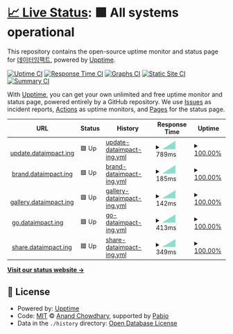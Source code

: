 # [📈 Live Status](https://status.dataimpact.ing): <!--live status--> **🟩 All systems operational**

This repository contains the open-source uptime monitor and status page for [데이터임팩트](https://dataimpact.ing), powered by [Upptime](https://github.com/upptime/upptime).

[![Uptime CI](https://github.com/DATAIMPACTING/status/workflows/Uptime%20CI/badge.svg)](https://github.com/DATAIMPACTING/status/actions?query=workflow%3A%22Uptime+CI%22)
[![Response Time CI](https://github.com/DATAIMPACTING/status/workflows/Response%20Time%20CI/badge.svg)](https://github.com/DATAIMPACTING/status/actions?query=workflow%3A%22Response+Time+CI%22)
[![Graphs CI](https://github.com/DATAIMPACTING/status/workflows/Graphs%20CI/badge.svg)](https://github.com/DATAIMPACTING/status/actions?query=workflow%3A%22Graphs+CI%22)
[![Static Site CI](https://github.com/DATAIMPACTING/status/workflows/Static%20Site%20CI/badge.svg)](https://github.com/DATAIMPACTING/status/actions?query=workflow%3A%22Static+Site+CI%22)
[![Summary CI](https://github.com/DATAIMPACTING/status/workflows/Summary%20CI/badge.svg)](https://github.com/DATAIMPACTING/status/actions?query=workflow%3A%22Summary+CI%22)

With [Upptime](https://upptime.js.org), you can get your own unlimited and free uptime monitor and status page, powered entirely by a GitHub repository. We use [Issues](https://github.com/DATAIMPACTING/status/issues) as incident reports, [Actions](https://github.com/DATAIMPACTING/status/actions) as uptime monitors, and [Pages](https://status.dataimpact.ing) for the status page.

<!--start: status pages-->
<!-- This summary is generated by Upptime (https://github.com/upptime/upptime) -->
<!-- Do not edit this manually, your changes will be overwritten -->
<!-- prettier-ignore -->
| URL | Status | History | Response Time | Uptime |
| --- | ------ | ------- | ------------- | ------ |
| <img alt="" src="https://icons.duckduckgo.com/ip3/update.dataimpact.ing.ico" height="13"> [update.dataimpact.ing](https://update.dataimpact.ing/) | 🟩 Up | [update-dataimpact-ing.yml](https://github.com/DATAIMPACTING/status/commits/HEAD/history/update-dataimpact-ing.yml) | <details><summary><img alt="Response time graph" src="./graphs/update-dataimpact-ing/response-time-week.png" height="20"> 789ms</summary><br><a href="https://status.dataimpact.ing/history/update-dataimpact-ing"><img alt="Response time 789" src="https://img.shields.io/endpoint?url=https%3A%2F%2Fraw.githubusercontent.com%2FDATAIMPACTING%2Fstatus%2FHEAD%2Fapi%2Fupdate-dataimpact-ing%2Fresponse-time.json"></a><br><a href="https://status.dataimpact.ing/history/update-dataimpact-ing"><img alt="24-hour response time 889" src="https://img.shields.io/endpoint?url=https%3A%2F%2Fraw.githubusercontent.com%2FDATAIMPACTING%2Fstatus%2FHEAD%2Fapi%2Fupdate-dataimpact-ing%2Fresponse-time-day.json"></a><br><a href="https://status.dataimpact.ing/history/update-dataimpact-ing"><img alt="7-day response time 789" src="https://img.shields.io/endpoint?url=https%3A%2F%2Fraw.githubusercontent.com%2FDATAIMPACTING%2Fstatus%2FHEAD%2Fapi%2Fupdate-dataimpact-ing%2Fresponse-time-week.json"></a><br><a href="https://status.dataimpact.ing/history/update-dataimpact-ing"><img alt="30-day response time 789" src="https://img.shields.io/endpoint?url=https%3A%2F%2Fraw.githubusercontent.com%2FDATAIMPACTING%2Fstatus%2FHEAD%2Fapi%2Fupdate-dataimpact-ing%2Fresponse-time-month.json"></a><br><a href="https://status.dataimpact.ing/history/update-dataimpact-ing"><img alt="1-year response time 789" src="https://img.shields.io/endpoint?url=https%3A%2F%2Fraw.githubusercontent.com%2FDATAIMPACTING%2Fstatus%2FHEAD%2Fapi%2Fupdate-dataimpact-ing%2Fresponse-time-year.json"></a></details> | <details><summary><a href="https://status.dataimpact.ing/history/update-dataimpact-ing">100.00%</a></summary><a href="https://status.dataimpact.ing/history/update-dataimpact-ing"><img alt="All-time uptime 100.00%" src="https://img.shields.io/endpoint?url=https%3A%2F%2Fraw.githubusercontent.com%2FDATAIMPACTING%2Fstatus%2FHEAD%2Fapi%2Fupdate-dataimpact-ing%2Fuptime.json"></a><br><a href="https://status.dataimpact.ing/history/update-dataimpact-ing"><img alt="24-hour uptime 100.00%" src="https://img.shields.io/endpoint?url=https%3A%2F%2Fraw.githubusercontent.com%2FDATAIMPACTING%2Fstatus%2FHEAD%2Fapi%2Fupdate-dataimpact-ing%2Fuptime-day.json"></a><br><a href="https://status.dataimpact.ing/history/update-dataimpact-ing"><img alt="7-day uptime 100.00%" src="https://img.shields.io/endpoint?url=https%3A%2F%2Fraw.githubusercontent.com%2FDATAIMPACTING%2Fstatus%2FHEAD%2Fapi%2Fupdate-dataimpact-ing%2Fuptime-week.json"></a><br><a href="https://status.dataimpact.ing/history/update-dataimpact-ing"><img alt="30-day uptime 100.00%" src="https://img.shields.io/endpoint?url=https%3A%2F%2Fraw.githubusercontent.com%2FDATAIMPACTING%2Fstatus%2FHEAD%2Fapi%2Fupdate-dataimpact-ing%2Fuptime-month.json"></a><br><a href="https://status.dataimpact.ing/history/update-dataimpact-ing"><img alt="1-year uptime 100.00%" src="https://img.shields.io/endpoint?url=https%3A%2F%2Fraw.githubusercontent.com%2FDATAIMPACTING%2Fstatus%2FHEAD%2Fapi%2Fupdate-dataimpact-ing%2Fuptime-year.json"></a></details>
| <img alt="" src="https://icons.duckduckgo.com/ip3/brand.dataimpact.ing.ico" height="13"> [brand.dataimpact.ing](https://brand.dataimpact.ing/) | 🟩 Up | [brand-dataimpact-ing.yml](https://github.com/DATAIMPACTING/status/commits/HEAD/history/brand-dataimpact-ing.yml) | <details><summary><img alt="Response time graph" src="./graphs/brand-dataimpact-ing/response-time-week.png" height="20"> 185ms</summary><br><a href="https://status.dataimpact.ing/history/brand-dataimpact-ing"><img alt="Response time 185" src="https://img.shields.io/endpoint?url=https%3A%2F%2Fraw.githubusercontent.com%2FDATAIMPACTING%2Fstatus%2FHEAD%2Fapi%2Fbrand-dataimpact-ing%2Fresponse-time.json"></a><br><a href="https://status.dataimpact.ing/history/brand-dataimpact-ing"><img alt="24-hour response time 316" src="https://img.shields.io/endpoint?url=https%3A%2F%2Fraw.githubusercontent.com%2FDATAIMPACTING%2Fstatus%2FHEAD%2Fapi%2Fbrand-dataimpact-ing%2Fresponse-time-day.json"></a><br><a href="https://status.dataimpact.ing/history/brand-dataimpact-ing"><img alt="7-day response time 185" src="https://img.shields.io/endpoint?url=https%3A%2F%2Fraw.githubusercontent.com%2FDATAIMPACTING%2Fstatus%2FHEAD%2Fapi%2Fbrand-dataimpact-ing%2Fresponse-time-week.json"></a><br><a href="https://status.dataimpact.ing/history/brand-dataimpact-ing"><img alt="30-day response time 185" src="https://img.shields.io/endpoint?url=https%3A%2F%2Fraw.githubusercontent.com%2FDATAIMPACTING%2Fstatus%2FHEAD%2Fapi%2Fbrand-dataimpact-ing%2Fresponse-time-month.json"></a><br><a href="https://status.dataimpact.ing/history/brand-dataimpact-ing"><img alt="1-year response time 185" src="https://img.shields.io/endpoint?url=https%3A%2F%2Fraw.githubusercontent.com%2FDATAIMPACTING%2Fstatus%2FHEAD%2Fapi%2Fbrand-dataimpact-ing%2Fresponse-time-year.json"></a></details> | <details><summary><a href="https://status.dataimpact.ing/history/brand-dataimpact-ing">100.00%</a></summary><a href="https://status.dataimpact.ing/history/brand-dataimpact-ing"><img alt="All-time uptime 100.00%" src="https://img.shields.io/endpoint?url=https%3A%2F%2Fraw.githubusercontent.com%2FDATAIMPACTING%2Fstatus%2FHEAD%2Fapi%2Fbrand-dataimpact-ing%2Fuptime.json"></a><br><a href="https://status.dataimpact.ing/history/brand-dataimpact-ing"><img alt="24-hour uptime 100.00%" src="https://img.shields.io/endpoint?url=https%3A%2F%2Fraw.githubusercontent.com%2FDATAIMPACTING%2Fstatus%2FHEAD%2Fapi%2Fbrand-dataimpact-ing%2Fuptime-day.json"></a><br><a href="https://status.dataimpact.ing/history/brand-dataimpact-ing"><img alt="7-day uptime 100.00%" src="https://img.shields.io/endpoint?url=https%3A%2F%2Fraw.githubusercontent.com%2FDATAIMPACTING%2Fstatus%2FHEAD%2Fapi%2Fbrand-dataimpact-ing%2Fuptime-week.json"></a><br><a href="https://status.dataimpact.ing/history/brand-dataimpact-ing"><img alt="30-day uptime 100.00%" src="https://img.shields.io/endpoint?url=https%3A%2F%2Fraw.githubusercontent.com%2FDATAIMPACTING%2Fstatus%2FHEAD%2Fapi%2Fbrand-dataimpact-ing%2Fuptime-month.json"></a><br><a href="https://status.dataimpact.ing/history/brand-dataimpact-ing"><img alt="1-year uptime 100.00%" src="https://img.shields.io/endpoint?url=https%3A%2F%2Fraw.githubusercontent.com%2FDATAIMPACTING%2Fstatus%2FHEAD%2Fapi%2Fbrand-dataimpact-ing%2Fuptime-year.json"></a></details>
| <img alt="" src="https://icons.duckduckgo.com/ip3/gallery.dataimpact.ing.ico" height="13"> [gallery.dataimpact.ing](https://gallery.dataimpact.ing/) | 🟩 Up | [gallery-dataimpact-ing.yml](https://github.com/DATAIMPACTING/status/commits/HEAD/history/gallery-dataimpact-ing.yml) | <details><summary><img alt="Response time graph" src="./graphs/gallery-dataimpact-ing/response-time-week.png" height="20"> 142ms</summary><br><a href="https://status.dataimpact.ing/history/gallery-dataimpact-ing"><img alt="Response time 142" src="https://img.shields.io/endpoint?url=https%3A%2F%2Fraw.githubusercontent.com%2FDATAIMPACTING%2Fstatus%2FHEAD%2Fapi%2Fgallery-dataimpact-ing%2Fresponse-time.json"></a><br><a href="https://status.dataimpact.ing/history/gallery-dataimpact-ing"><img alt="24-hour response time 183" src="https://img.shields.io/endpoint?url=https%3A%2F%2Fraw.githubusercontent.com%2FDATAIMPACTING%2Fstatus%2FHEAD%2Fapi%2Fgallery-dataimpact-ing%2Fresponse-time-day.json"></a><br><a href="https://status.dataimpact.ing/history/gallery-dataimpact-ing"><img alt="7-day response time 142" src="https://img.shields.io/endpoint?url=https%3A%2F%2Fraw.githubusercontent.com%2FDATAIMPACTING%2Fstatus%2FHEAD%2Fapi%2Fgallery-dataimpact-ing%2Fresponse-time-week.json"></a><br><a href="https://status.dataimpact.ing/history/gallery-dataimpact-ing"><img alt="30-day response time 142" src="https://img.shields.io/endpoint?url=https%3A%2F%2Fraw.githubusercontent.com%2FDATAIMPACTING%2Fstatus%2FHEAD%2Fapi%2Fgallery-dataimpact-ing%2Fresponse-time-month.json"></a><br><a href="https://status.dataimpact.ing/history/gallery-dataimpact-ing"><img alt="1-year response time 142" src="https://img.shields.io/endpoint?url=https%3A%2F%2Fraw.githubusercontent.com%2FDATAIMPACTING%2Fstatus%2FHEAD%2Fapi%2Fgallery-dataimpact-ing%2Fresponse-time-year.json"></a></details> | <details><summary><a href="https://status.dataimpact.ing/history/gallery-dataimpact-ing">100.00%</a></summary><a href="https://status.dataimpact.ing/history/gallery-dataimpact-ing"><img alt="All-time uptime 100.00%" src="https://img.shields.io/endpoint?url=https%3A%2F%2Fraw.githubusercontent.com%2FDATAIMPACTING%2Fstatus%2FHEAD%2Fapi%2Fgallery-dataimpact-ing%2Fuptime.json"></a><br><a href="https://status.dataimpact.ing/history/gallery-dataimpact-ing"><img alt="24-hour uptime 100.00%" src="https://img.shields.io/endpoint?url=https%3A%2F%2Fraw.githubusercontent.com%2FDATAIMPACTING%2Fstatus%2FHEAD%2Fapi%2Fgallery-dataimpact-ing%2Fuptime-day.json"></a><br><a href="https://status.dataimpact.ing/history/gallery-dataimpact-ing"><img alt="7-day uptime 100.00%" src="https://img.shields.io/endpoint?url=https%3A%2F%2Fraw.githubusercontent.com%2FDATAIMPACTING%2Fstatus%2FHEAD%2Fapi%2Fgallery-dataimpact-ing%2Fuptime-week.json"></a><br><a href="https://status.dataimpact.ing/history/gallery-dataimpact-ing"><img alt="30-day uptime 100.00%" src="https://img.shields.io/endpoint?url=https%3A%2F%2Fraw.githubusercontent.com%2FDATAIMPACTING%2Fstatus%2FHEAD%2Fapi%2Fgallery-dataimpact-ing%2Fuptime-month.json"></a><br><a href="https://status.dataimpact.ing/history/gallery-dataimpact-ing"><img alt="1-year uptime 100.00%" src="https://img.shields.io/endpoint?url=https%3A%2F%2Fraw.githubusercontent.com%2FDATAIMPACTING%2Fstatus%2FHEAD%2Fapi%2Fgallery-dataimpact-ing%2Fuptime-year.json"></a></details>
| <img alt="" src="https://icons.duckduckgo.com/ip3/go.dataimpact.ing.ico" height="13"> [go.dataimpact.ing](https://go.dataimpact.ing/) | 🟩 Up | [go-dataimpact-ing.yml](https://github.com/DATAIMPACTING/status/commits/HEAD/history/go-dataimpact-ing.yml) | <details><summary><img alt="Response time graph" src="./graphs/go-dataimpact-ing/response-time-week.png" height="20"> 413ms</summary><br><a href="https://status.dataimpact.ing/history/go-dataimpact-ing"><img alt="Response time 413" src="https://img.shields.io/endpoint?url=https%3A%2F%2Fraw.githubusercontent.com%2FDATAIMPACTING%2Fstatus%2FHEAD%2Fapi%2Fgo-dataimpact-ing%2Fresponse-time.json"></a><br><a href="https://status.dataimpact.ing/history/go-dataimpact-ing"><img alt="24-hour response time 294" src="https://img.shields.io/endpoint?url=https%3A%2F%2Fraw.githubusercontent.com%2FDATAIMPACTING%2Fstatus%2FHEAD%2Fapi%2Fgo-dataimpact-ing%2Fresponse-time-day.json"></a><br><a href="https://status.dataimpact.ing/history/go-dataimpact-ing"><img alt="7-day response time 413" src="https://img.shields.io/endpoint?url=https%3A%2F%2Fraw.githubusercontent.com%2FDATAIMPACTING%2Fstatus%2FHEAD%2Fapi%2Fgo-dataimpact-ing%2Fresponse-time-week.json"></a><br><a href="https://status.dataimpact.ing/history/go-dataimpact-ing"><img alt="30-day response time 413" src="https://img.shields.io/endpoint?url=https%3A%2F%2Fraw.githubusercontent.com%2FDATAIMPACTING%2Fstatus%2FHEAD%2Fapi%2Fgo-dataimpact-ing%2Fresponse-time-month.json"></a><br><a href="https://status.dataimpact.ing/history/go-dataimpact-ing"><img alt="1-year response time 413" src="https://img.shields.io/endpoint?url=https%3A%2F%2Fraw.githubusercontent.com%2FDATAIMPACTING%2Fstatus%2FHEAD%2Fapi%2Fgo-dataimpact-ing%2Fresponse-time-year.json"></a></details> | <details><summary><a href="https://status.dataimpact.ing/history/go-dataimpact-ing">100.00%</a></summary><a href="https://status.dataimpact.ing/history/go-dataimpact-ing"><img alt="All-time uptime 100.00%" src="https://img.shields.io/endpoint?url=https%3A%2F%2Fraw.githubusercontent.com%2FDATAIMPACTING%2Fstatus%2FHEAD%2Fapi%2Fgo-dataimpact-ing%2Fuptime.json"></a><br><a href="https://status.dataimpact.ing/history/go-dataimpact-ing"><img alt="24-hour uptime 100.00%" src="https://img.shields.io/endpoint?url=https%3A%2F%2Fraw.githubusercontent.com%2FDATAIMPACTING%2Fstatus%2FHEAD%2Fapi%2Fgo-dataimpact-ing%2Fuptime-day.json"></a><br><a href="https://status.dataimpact.ing/history/go-dataimpact-ing"><img alt="7-day uptime 100.00%" src="https://img.shields.io/endpoint?url=https%3A%2F%2Fraw.githubusercontent.com%2FDATAIMPACTING%2Fstatus%2FHEAD%2Fapi%2Fgo-dataimpact-ing%2Fuptime-week.json"></a><br><a href="https://status.dataimpact.ing/history/go-dataimpact-ing"><img alt="30-day uptime 100.00%" src="https://img.shields.io/endpoint?url=https%3A%2F%2Fraw.githubusercontent.com%2FDATAIMPACTING%2Fstatus%2FHEAD%2Fapi%2Fgo-dataimpact-ing%2Fuptime-month.json"></a><br><a href="https://status.dataimpact.ing/history/go-dataimpact-ing"><img alt="1-year uptime 100.00%" src="https://img.shields.io/endpoint?url=https%3A%2F%2Fraw.githubusercontent.com%2FDATAIMPACTING%2Fstatus%2FHEAD%2Fapi%2Fgo-dataimpact-ing%2Fuptime-year.json"></a></details>
| <img alt="" src="https://icons.duckduckgo.com/ip3/share.dataimpact.ing.ico" height="13"> [share.dataimpact.ing](https://share.dataimpact.ing/) | 🟩 Up | [share-dataimpact-ing.yml](https://github.com/DATAIMPACTING/status/commits/HEAD/history/share-dataimpact-ing.yml) | <details><summary><img alt="Response time graph" src="./graphs/share-dataimpact-ing/response-time-week.png" height="20"> 349ms</summary><br><a href="https://status.dataimpact.ing/history/share-dataimpact-ing"><img alt="Response time 349" src="https://img.shields.io/endpoint?url=https%3A%2F%2Fraw.githubusercontent.com%2FDATAIMPACTING%2Fstatus%2FHEAD%2Fapi%2Fshare-dataimpact-ing%2Fresponse-time.json"></a><br><a href="https://status.dataimpact.ing/history/share-dataimpact-ing"><img alt="24-hour response time 148" src="https://img.shields.io/endpoint?url=https%3A%2F%2Fraw.githubusercontent.com%2FDATAIMPACTING%2Fstatus%2FHEAD%2Fapi%2Fshare-dataimpact-ing%2Fresponse-time-day.json"></a><br><a href="https://status.dataimpact.ing/history/share-dataimpact-ing"><img alt="7-day response time 349" src="https://img.shields.io/endpoint?url=https%3A%2F%2Fraw.githubusercontent.com%2FDATAIMPACTING%2Fstatus%2FHEAD%2Fapi%2Fshare-dataimpact-ing%2Fresponse-time-week.json"></a><br><a href="https://status.dataimpact.ing/history/share-dataimpact-ing"><img alt="30-day response time 349" src="https://img.shields.io/endpoint?url=https%3A%2F%2Fraw.githubusercontent.com%2FDATAIMPACTING%2Fstatus%2FHEAD%2Fapi%2Fshare-dataimpact-ing%2Fresponse-time-month.json"></a><br><a href="https://status.dataimpact.ing/history/share-dataimpact-ing"><img alt="1-year response time 349" src="https://img.shields.io/endpoint?url=https%3A%2F%2Fraw.githubusercontent.com%2FDATAIMPACTING%2Fstatus%2FHEAD%2Fapi%2Fshare-dataimpact-ing%2Fresponse-time-year.json"></a></details> | <details><summary><a href="https://status.dataimpact.ing/history/share-dataimpact-ing">100.00%</a></summary><a href="https://status.dataimpact.ing/history/share-dataimpact-ing"><img alt="All-time uptime 100.00%" src="https://img.shields.io/endpoint?url=https%3A%2F%2Fraw.githubusercontent.com%2FDATAIMPACTING%2Fstatus%2FHEAD%2Fapi%2Fshare-dataimpact-ing%2Fuptime.json"></a><br><a href="https://status.dataimpact.ing/history/share-dataimpact-ing"><img alt="24-hour uptime 100.00%" src="https://img.shields.io/endpoint?url=https%3A%2F%2Fraw.githubusercontent.com%2FDATAIMPACTING%2Fstatus%2FHEAD%2Fapi%2Fshare-dataimpact-ing%2Fuptime-day.json"></a><br><a href="https://status.dataimpact.ing/history/share-dataimpact-ing"><img alt="7-day uptime 100.00%" src="https://img.shields.io/endpoint?url=https%3A%2F%2Fraw.githubusercontent.com%2FDATAIMPACTING%2Fstatus%2FHEAD%2Fapi%2Fshare-dataimpact-ing%2Fuptime-week.json"></a><br><a href="https://status.dataimpact.ing/history/share-dataimpact-ing"><img alt="30-day uptime 100.00%" src="https://img.shields.io/endpoint?url=https%3A%2F%2Fraw.githubusercontent.com%2FDATAIMPACTING%2Fstatus%2FHEAD%2Fapi%2Fshare-dataimpact-ing%2Fuptime-month.json"></a><br><a href="https://status.dataimpact.ing/history/share-dataimpact-ing"><img alt="1-year uptime 100.00%" src="https://img.shields.io/endpoint?url=https%3A%2F%2Fraw.githubusercontent.com%2FDATAIMPACTING%2Fstatus%2FHEAD%2Fapi%2Fshare-dataimpact-ing%2Fuptime-year.json"></a></details>

<!--end: status pages-->

[**Visit our status website →**](https://status.dataimpact.ing)

## 📄 License

- Powered by: [Upptime](https://github.com/upptime/upptime)
- Code: [MIT](./LICENSE) © [Anand Chowdhary](https://anandchowdhary.com), supported by [Pabio](https://pabio.com)
- Data in the `./history` directory: [Open Database License](https://opendatacommons.org/licenses/odbl/1-0/)
